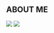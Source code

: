## ABOUT ME
<a href="https://upbeat-paddleboat-6ef.notion.site/ABOUT-ME-16bcdbc4879f804f9c27c191725cc288?pvs=4"><img src="https://img.shields.io/badge/Notion-000000?style=flat-square&logo=Notion&logoColor=white"/></a>
<a href="https://velog.io/@hw00/posts"><img src="https://img.shields.io/badge/Velog-20C997?style=flat-square&logo=Velog&logoColor=white"/></a>

